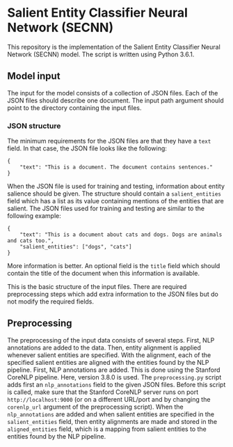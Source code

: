# Salient Entity Classifier Neural Network (SECNN)

This repository is the implementation of the Salient Entity Classifier Neural Network (SECNN) model. The script is written using Python 3.6.1.

## Model input

The input for the model consists of a collection of JSON files. Each of the JSON files should describe one document. The input path argument should point to the directory containing the input files.

### JSON structure

The minimum requirements for the JSON files are that they have a `text` field. In that case, the JSON file looks like the following:

```
{
    "text": "This is a document. The document contains sentences."
}
```

When the JSON file is used for training and testing, information about entity salience should be given. The structure should contain a `salient_entities` field which has a list as its value containing mentions of the entities that are salient. The JSON files used for training and testing are similar to the following example:

```
{
    "text": "This is a document about cats and dogs. Dogs are animals and cats too.",
    "salient_entities": ["dogs", "cats"]
}
```

More information is better. An optional field is the `title` field which should contain the title of the document when this information is available.

This is the basic structure of the input files. There are required preprocessing steps which add extra information to the JSON files but do not modify the required fields.

## Preprocessing

The preprocessing of the input data consists of several steps. First, NLP annotations are added to the data. Then, entity alignment is applied whenever salient entities are specified. With the alignment, each of the specified salient entities are aligned with the entities found by the NLP pipeline. First, NLP annotations are added. This is done using the Stanford CoreNLP pipeline. Here, version 3.8.0 is used. The `preprocessing.py` script adds first an `nlp_annotations` field to the given JSON files. Before this script is called, make sure that the Stanford CoreNLP server runs on port `http://localhost:9000` (or on a different URL/port and by changing the `corenlp_url` argument of the preprocessing script). When the `nlp_annotations` are added and when salient entities are specified in the `salient_entities` field, then entity alignments are made and stored in the `aligned_entities` field, which is a mapping from salient entities to the entities found by the NLP pipeline.
